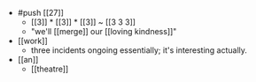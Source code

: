 - #push [[27]]
  - [[3]] * [[3]] * [[3]] ~ [[3 3 3]]
  - "we'll [[merge]] our [[loving kindness]]"
- [[work]]
  - three incidents ongoing essentially; it's interesting actually.
- [[an]]
  - [[theatre]]
